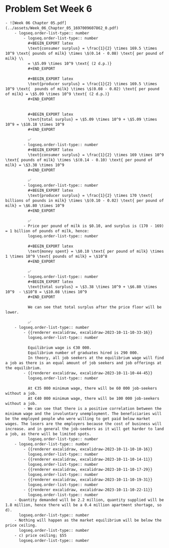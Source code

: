 # Problem Set Week 6
	- ![Week 06 Chapter 05.pdf](../assets/Week_06_Chapter_05_1697009607862_0.pdf)
		- logseq.order-list-type:: number
			- logseq.order-list-type:: number
			  #+BEGIN_EXPORT latex
			  \text{consumer surplus} = \frac{1}{2} \times 169.5 \times 10^9 \text{ pounds of milk} \times \$(0.14 - 0.08) \text{ per pound of milk} \\ 
			  = \$5.09 \times 10^9 \text{ (2 d.p.)}
			  #+END_EXPORT
			  
			  #+BEGIN_EXPORT latex
			  \text{producer surplus} = \frac{1}{2} \times 169.5 \times 10^9 \text{  pounds of milk} \times \$(0.08 - 0.02) \text{ per pound of milk} = \$5.09 \times 10^9 \text{ (2 d.p.)}
			  #+END_EXPORT
			  
			  
			  #+BEGIN_EXPORT latex
			  \text{total surplus} = \$5.09 \times 10^9 + \$5.09 \times 10^9 = \$10.18 \times 10^9
			  #+END_EXPORT
			  
			  ✅
			- logseq.order-list-type:: number
			  #+BEGIN_EXPORT latex
			  \text{consumer surplus} = \frac{1}{2} \times 169 \times 10^9 \text{ pounds of milk} \times \$(0.14 - 0.10) \text{ per pound of milk} = \$3.38 \times 10^9
			  #+END_EXPORT
			  
			  ✅
			- logseq.order-list-type:: number
			  #+BEGIN_EXPORT latex
			  \text{producer surplus} = \frac{1}{2} \times 170 \text{ billions of pounds in milk} \times \$(0.10 - 0.02) \text{ per pound of milk} = \$6.80 \times 10^9
			  #+END_EXPORT
			  
			  ✅
			- Price per pound of milk is $0.10, and surplus is (170 - 169) = 1 billion of pounds of milk, hence:
			  logseq.order-list-type:: number
			  
			  #+BEGIN_EXPORT latex
			  \text{money spent} = \$0.10 \text{ per pound of milk} \times 1 \times 10^9 \text{ pounds of milk} = \$10^8
			  #+END_EXPORT
			  
			  ✅
			- logseq.order-list-type:: number
			  #+BEGIN_EXPORT latex
			  \text{total surplus} = \$3.38 \times 10^9 + \$6.80 \times 10^9  - \$10^8 = \$10.08 \times 10^9
			  #+END_EXPORT
			  
			  We can see that total surplus after the price floor will be lower.
			  
			  ✅
		- logseq.order-list-type:: number
			- {{renderer excalidraw, excalidraw-2023-10-11-10-33-16}}
			  logseq.order-list-type:: number
			  
			  Equilibrium wage is €30 000.
			  Equilibrium number of graduates hired is 290 000.
			  In theory, all job seekers at the equilibrium wage will find a job as there is an equal amount of job seekers and job offerings at the equilibrium.
			- {{renderer excalidraw, excalidraw-2023-10-11-10-44-45}}
			  logseq.order-list-type:: number
			  
			  At €35 000 minimum wage, there will be 60 000 job-seekers without a job.
			  At €40 000 minimum wage, there will be 100 000 job-seekers without a job.
			- We can see that there is a positive correlation between the minimum wage and the involuntary unemployment. The beneficiaries will be the employed people who were willing to get paid below market wages. The losers are the employers because the cost of business will increase. and in general the job-seekers as it will get harder to land a job, as there will be limited spots.
			  logseq.order-list-type:: number
		- logseq.order-list-type:: number
			- {{renderer excalidraw, excalidraw-2023-10-11-10-10-16}}
			  logseq.order-list-type:: number
			- {{renderer excalidraw, excalidraw-2023-10-11-10-14-11}}
			  logseq.order-list-type:: number
			- {{renderer excalidraw, excalidraw-2023-10-11-10-17-29}}
			  logseq.order-list-type:: number
			- {{renderer excalidraw, excalidraw-2023-10-11-10-19-31}}
			  logseq.order-list-type:: number
			- {{renderer excalidraw, excalidraw-2023-10-11-10-22-11}}
			  logseq.order-list-type:: number
		- Quantity demanded will be 2.2 million, quantity supplied will be 1.8 million, hence there will be a 0.4 million apartment shortage, so d).
		  logseq.order-list-type:: number
		- Nothing will happen as the market equilibrium will be below the price ceiling.
		  logseq.order-list-type:: number
		- c) price ceiling; $55
		  logseq.order-list-type:: number